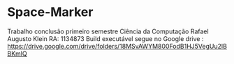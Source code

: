 # Space-Marker
Trabalho conclusão primeiro semestre Ciência da Computação
Rafael Augusto Klein  RA: 1134873
Build executável segue no Google drive : https://drive.google.com/drive/folders/18MSvAWYM800FodB1HJ5VegUu2lBBKmlQ

